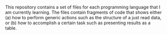 This repository contains a set of files for each programming language that I am currently learning.  The files contain fragments of ‎code that shows either (a) how to perform generic actions such as the structure of a just read data, or (b) how to accomplish a ‎certain task such as presenting results as a table.‎
